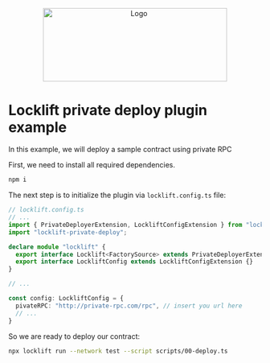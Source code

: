 <p align="center">
  <a href="https://github.com/venom-blockchain/developer-program">
    <img src="https://raw.githubusercontent.com/venom-blockchain/developer-program/main/vf-dev-program.png" alt="Logo" width="366.8" height="146.4">
  </a>
</p>

# Locklift private deploy plugin example

In this example, we will deploy a sample contract using private RPC

First, we need to install all required dependencies.

```bash
npm i
```

The next step is to initialize the plugin via `locklift.config.ts` file: 
```ts
// locklift.config.ts
// ...
import { PrivateDeployerExtension, LockliftConfigExtension } from "locklift-private-deploy";
import "locklift-private-deploy";

declare module "locklift" {
  export interface Locklift<FactorySource> extends PrivateDeployerExtension<FactorySource> {}
  export interface LockliftConfig extends LockliftConfigExtension {}
}

// ...

const config: LockliftConfig = {
  pivateRPC: "http://private-rpc.com/rpc", // insert you url here
  // ...
}
```

So we are ready to deploy our contract:
```bash
npx locklift run --network test --script scripts/00-deploy.ts
```
